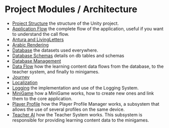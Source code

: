 # Project Modules / Architecture

- [Project Structure](Modules/ProjectStructure.md) the structure of the Unity project.
- [Application Flow](Modules/ApplicationFlow.md) the complete flow of the application, useful if you want to understand the call flow.
- [Antura and LivingLetters](Modules/AnturaLivingLetters.md)
- [Arabic Rendering](Modules/ArabicRendering.md)
- [Database](Modules/Database.md) the datasets used everywhere.
- [Database Schemas](Modules/DatabaseSchemas.md) details on db tables and schemas
- [Database Management](Modules/DatabaseManagement.md)
- [Data Flow](Modules/DataFlow.md) how the learning content data flows from the database, to the teacher system, and finally to minigames.
- [Journey](Modules/Journey.md)
- [Localization](Modules/Localization.md)
- [Logging](Modules/Logging.md) the implementation and use of the Logging System.
- [MiniGame](Modules/MiniGame.md) how a MiniGame works, how to create new ones and link them to the core application.
- [Player Profile](Modules/PlayerProfile.md) how the Player Profile Manager works, a subsystem that allows the use of several profiles on the same device.
- [Teacher AI](Modules/Teacher.md) how the Teacher System works. This subsystem is responsible for providing learning content data to the minigames.
